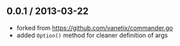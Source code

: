0.0.1 / 2013-03-22 
------------------
* forked from https://github.com/vanetix/commander.go
* added `Option()` method for cleaner definition of args